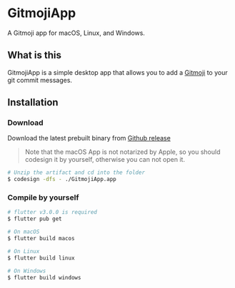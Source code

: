 # GitmojiApp

A Gitmoji app for macOS, Linux, and Windows.

## What is this

GitmojiApp is a simple desktop app that allows you to add a [Gitmoji](https://gitmoji.dev) to your git commit messages.

## Installation

### Download

Download the latest prebuilt binary from [Github release](https://github.com/patrick-fu/GitmojiApp/releases)

> Note that the  macOS App is not notarized by Apple, so you should codesign it by yourself, otherwise you can not open it.

```bash
# Unzip the artifact and cd into the folder
$ codesign -dfs - ./GitmojiApp.app
```

### Compile by yourself

```bash
# flutter v3.0.0 is required
$ flutter pub get

# On macOS
$ flutter build macos

# On Linux
$ flutter build linux

# On Windows
$ flutter build windows
```

